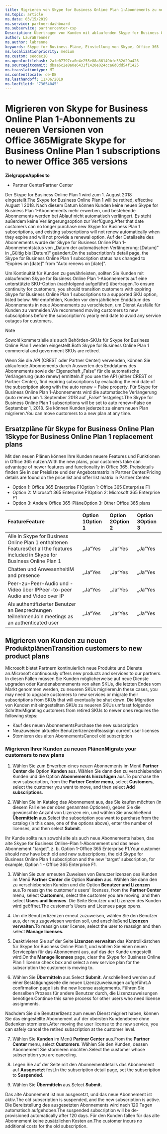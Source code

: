 ```yaml
---
title: Migrieren von Skype for Business Online Plan 1-Abonnements zu neueren Versionen von Office 365 | Partner Center
ms.topic: article
ms.date: 03/15/2019
ms.service: partner-dashboard
ms.subservice: partnercenter-csp
Description: Übertragen von Kunden mit ablaufenden Skype for Business Online Plan 1-Abonnements auf eine unterstützte SKU-Option. Wir empfehlen, Kunden vor dem jährlichen Enddatum des Abonnements in neue Abonnements zu verschieben.
author: LauraBrenner
ms.author: labrenne
keywords: Skype for Business-Pläne, Einstellung von Skype, Office 365
ms.localizationpriority: medium
ms.custom: seodec18
ms.openlocfilehash: 2afe07797ca0e4e255e88a86149bfe532d29a426
ms.sourcegitcommit: dbaa6c2e8a0e6431f1420e024cca6d0dd54f1425
ms.translationtype: MT
ms.contentlocale: de-DE
ms.lasthandoff: 11/06/2019
ms.locfileid: "73654045"
---
```

# <a name="migrate-skype-for-business-online-plan-1-subscriptions-to-newer-office-365-versions"></a><span data-ttu-id="68cc9-105">Migrieren von Skype for Business Online Plan 1-Abonnements zu neueren Versionen von Office 365</span><span class="sxs-lookup"><span data-stu-id="68cc9-105">Migrate Skype for Business Online Plan 1 subscriptions to newer Office 365 versions</span></span>

<span data-ttu-id="68cc9-106">**Zielgruppe**</span><span class="sxs-lookup"><span data-stu-id="68cc9-106">**Applies to**</span></span>

- <span data-ttu-id="68cc9-107">Partner Center</span><span class="sxs-lookup"><span data-stu-id="68cc9-107">Partner Center</span></span>

<span data-ttu-id="68cc9-108">Der Skype for Business Online Plan 1 wird zum 1. August 2018 eingestellt.</span><span class="sxs-lookup"><span data-stu-id="68cc9-108">The Skype for Business Online Plan 1 will be retired, effective August 1 2018.</span></span> <span data-ttu-id="68cc9-109">Nach diesem Datum können Kunden keine neuen Skype for Business Plan 1-Abonnements mehr erwerben, und bestehende Abonnements werden bei Ablauf nicht automatisch verlängert. Es steht außerdem keine Verlängerungsoption zur Verfügung.</span><span class="sxs-lookup"><span data-stu-id="68cc9-109">After that date customers can no longer purchase new Skype for Business Plan 1 subscriptions, and existing subscriptions will not renew automatically when they expire and will not provide a renewal option.</span></span> <span data-ttu-id="68cc9-110">Auf der Detailseite des Abonnements wurde der Skype for Business Online Plan 1-Abonnementstatus von „Datum der automatischen Verlängerung: [Datum]“ in „Gültig bis [Datum]“ geändert.</span><span class="sxs-lookup"><span data-stu-id="68cc9-110">On the subscription's detail page, the Skype for Business Online Plan 1 subscription status has changed to "Expires on [date]" from "Auto renews on [date]".</span></span>  

<span data-ttu-id="68cc9-111">Um Kontinuität für Kunden zu gewährleisten, sollten Sie Kunden mit ablaufenden Skype for Business Online Plan 1-Abonnements auf eine unterstützte SKU-Option (nachfolgend aufgeführt) übertragen.</span><span class="sxs-lookup"><span data-stu-id="68cc9-111">To ensure continuity for customers, you should transition customers with expiring Skype for Business Online Plan 1 subscriptions to a supported SKU option, listed below.</span></span> <span data-ttu-id="68cc9-112">Wir empfehlen, Kunden vor dem jährlichen Enddatum des Abonnements in neue Abonnements zu verschieben, um Dienst Ausfälle für Kunden zu vermeiden.</span><span class="sxs-lookup"><span data-stu-id="68cc9-112">We recommend moving customers to new subscriptions before the subscription's yearly end date to avoid any service outages for customers.</span></span> 

>[!NOTE]
><span data-ttu-id="68cc9-113">Sowohl kommerzielle als auch Behörden-SKUs für Skype for Business Online Plan 1 werden eingestellt.</span><span class="sxs-lookup"><span data-stu-id="68cc9-113">Both Skype for Business Online Plan 1 commercial and government SKUs are retired.</span></span>

<span data-ttu-id="68cc9-114">Wenn Sie die API (CREST oder Partner Center) verwenden, können Sie ablaufende Abonnements durch Auswerten des Enddatums des Abonnements sowie der Eigenschaft „False“ für die automatische Verlängerung (auto renew) ermitteln.</span><span class="sxs-lookup"><span data-stu-id="68cc9-114">If you use the API (either CREST or Partner Center), find expiring subscriptions by evaluating the end date of the subscription along with the auto renew = False property.</span></span> <span data-ttu-id="68cc9-115">Für Skype for Business Online Plan 1-Abonnements wird die automatische Verlängerung (auto renew) am 1. September 2018 auf „False“ festgelegt.</span><span class="sxs-lookup"><span data-stu-id="68cc9-115">The Skype for Business Online Plan 1 subscriptions will be set to auto renew=False on September 1, 2018.</span></span> <span data-ttu-id="68cc9-116">Sie können Kunden jederzeit zu einem neuen Plan migrieren.</span><span class="sxs-lookup"><span data-stu-id="68cc9-116">You can move customers to a new plan at any time.</span></span> 

## <a name="skype-for-business-online-plan-1-replacement-plans"></a><span data-ttu-id="68cc9-117">Ersatzpläne für Skype for Business Online Plan 1</span><span class="sxs-lookup"><span data-stu-id="68cc9-117">Skype for Business Online Plan 1 replacement plans</span></span>

<span data-ttu-id="68cc9-118">Mit den neuen Plänen können Ihre Kunden neuere Features und Funktionen in Office 365 nutzen.</span><span class="sxs-lookup"><span data-stu-id="68cc9-118">With the new plans, your customers take can advantage of newer features and functionality in Office 365.</span></span> <span data-ttu-id="68cc9-119">Preisdetails finden Sie in der Preisliste und der Angebotsmatrix in Partner Center.</span><span class="sxs-lookup"><span data-stu-id="68cc9-119">Pricing details are found on the price list and offer list matrix in Partner Center.</span></span> 

- <span data-ttu-id="68cc9-120">Option 1: Office 365 Enterprise F1</span><span class="sxs-lookup"><span data-stu-id="68cc9-120">Option 1: Office 365 Enterprise F1</span></span>
- <span data-ttu-id="68cc9-121">Option 2: Microsoft 365 Enterprise F1</span><span class="sxs-lookup"><span data-stu-id="68cc9-121">Option 2: Microsoft 365 Enterprise F1</span></span>
- <span data-ttu-id="68cc9-122">Option 3: Andere Office 365-Pläne</span><span class="sxs-lookup"><span data-stu-id="68cc9-122">Option 3: Other Office 365 plans</span></span>

|<span data-ttu-id="68cc9-123">**Feature**</span><span class="sxs-lookup"><span data-stu-id="68cc9-123">**Feature**</span></span>    |<span data-ttu-id="68cc9-124">**Option 1**</span><span class="sxs-lookup"><span data-stu-id="68cc9-124">**Option 1**</span></span>   |<span data-ttu-id="68cc9-125">**Option 2**</span><span class="sxs-lookup"><span data-stu-id="68cc9-125">**Option 2**</span></span>   |<span data-ttu-id="68cc9-126">**Option 3**</span><span class="sxs-lookup"><span data-stu-id="68cc9-126">**Option 3**</span></span>   |
|:-----------------|:-----------------|:-------------|:------------|
|<span data-ttu-id="68cc9-127">Alle in Skype for Business Online Plan 1 enthaltenen Features</span><span class="sxs-lookup"><span data-stu-id="68cc9-127">Get all the features included in Skype for Business Online Plan 1</span></span>|<span data-ttu-id="68cc9-128">„Ja“</span><span class="sxs-lookup"><span data-stu-id="68cc9-128">Yes</span></span>   |<span data-ttu-id="68cc9-129">„Ja“</span><span class="sxs-lookup"><span data-stu-id="68cc9-129">Yes</span></span>   |<span data-ttu-id="68cc9-130">„Ja“</span><span class="sxs-lookup"><span data-stu-id="68cc9-130">Yes</span></span>   |
|<span data-ttu-id="68cc9-131">Chatten und Anwesenheit</span><span class="sxs-lookup"><span data-stu-id="68cc9-131">IM and presence</span></span> |<span data-ttu-id="68cc9-132">„Ja“</span><span class="sxs-lookup"><span data-stu-id="68cc9-132">Yes</span></span>   |<span data-ttu-id="68cc9-133">„Ja“</span><span class="sxs-lookup"><span data-stu-id="68cc9-133">Yes</span></span>   |<span data-ttu-id="68cc9-134">„Ja“</span><span class="sxs-lookup"><span data-stu-id="68cc9-134">Yes</span></span>   |
|<span data-ttu-id="68cc9-135">Peer-zu-Peer-Audio und -Video über IP</span><span class="sxs-lookup"><span data-stu-id="68cc9-135">Peer-to-peer Audio and Video over IP</span></span>|<span data-ttu-id="68cc9-136">„Ja“</span><span class="sxs-lookup"><span data-stu-id="68cc9-136">Yes</span></span>   |<span data-ttu-id="68cc9-137">„Ja“</span><span class="sxs-lookup"><span data-stu-id="68cc9-137">Yes</span></span>   |<span data-ttu-id="68cc9-138">„Ja“</span><span class="sxs-lookup"><span data-stu-id="68cc9-138">Yes</span></span>   
|<span data-ttu-id="68cc9-139">Als authentifizierter Benutzer an Besprechungen teilnehmen</span><span class="sxs-lookup"><span data-stu-id="68cc9-139">Join meetings as an authenticated user</span></span>| <span data-ttu-id="68cc9-140">„Ja“</span><span class="sxs-lookup"><span data-stu-id="68cc9-140">Yes</span></span>   |<span data-ttu-id="68cc9-141">„Ja“</span><span class="sxs-lookup"><span data-stu-id="68cc9-141">Yes</span></span>   |<span data-ttu-id="68cc9-142">„Ja“</span><span class="sxs-lookup"><span data-stu-id="68cc9-142">Yes</span></span>   |

## <a name="transition-customers-to-new-product-plans"></a><span data-ttu-id="68cc9-143">Migrieren von Kunden zu neuen Produktplänen</span><span class="sxs-lookup"><span data-stu-id="68cc9-143">Transition customers to new product plans</span></span>

<span data-ttu-id="68cc9-144">Microsoft bietet Partnern kontinuierlich neue Produkte und Dienste an.</span><span class="sxs-lookup"><span data-stu-id="68cc9-144">Microsoft continuously offers new products and services to our partners.</span></span> <span data-ttu-id="68cc9-145">In diesen Fällen müssen Sie Kunden möglicherweise auf neue Dienste upgraden oder Kundenabonnements von alten SKUs, die letzten Endes vom Markt genommen werden, zu neueren SKUs migrieren.</span><span class="sxs-lookup"><span data-stu-id="68cc9-145">In these cases, you may need to upgrade customers to new services or migrate their subscriptions from SKUs that will eventually be shut down.</span></span> <span data-ttu-id="68cc9-146">Die Migration von Kunden mit eingestellten SKUs zu neueren SKUs umfasst folgende Schritte:</span><span class="sxs-lookup"><span data-stu-id="68cc9-146">Migrating customers from retired SKUs to newer ones requires the following steps:</span></span>

- <span data-ttu-id="68cc9-147">Kauf des neuen Abonnements</span><span class="sxs-lookup"><span data-stu-id="68cc9-147">Purchase the new subscription</span></span>
- <span data-ttu-id="68cc9-148">Neuzuweisen aktueller Benutzerlizenzen</span><span class="sxs-lookup"><span data-stu-id="68cc9-148">Reassign current user licenses</span></span>
- <span data-ttu-id="68cc9-149">Stornieren des alten Abonnements</span><span class="sxs-lookup"><span data-stu-id="68cc9-149">Cancel old subscription</span></span>

### <a name="migrate-your-customers-to-new-plans"></a><span data-ttu-id="68cc9-150">Migrieren Ihrer Kunden zu neuen Plänen</span><span class="sxs-lookup"><span data-stu-id="68cc9-150">Migrate your customers to new plans</span></span>

1. <span data-ttu-id="68cc9-151">Wählen Sie zum Erwerben eines neuen Abonnements im Menü **Partner Center** die Option **Kunden** aus. Wählen Sie dann den zu verschiebenden Kunden und die Option **Abonnements hinzufügen** aus.</span><span class="sxs-lookup"><span data-stu-id="68cc9-151">To purchase the new subscription, from the **Partner Center menu**, select **Customers**, select the customer you want to move, and then select **Add subscriptions**.</span></span>

2. <span data-ttu-id="68cc9-152">Wählen Sie im Katalog das Abonnement aus, das Sie kaufen möchten (in diesem Fall eine der oben genannten Optionen), geben Sie die gewünschte Anzahl von Lizenzen ein, und wählen Sie anschließend **Übermitteln** aus.</span><span class="sxs-lookup"><span data-stu-id="68cc9-152">Select the subscription you want to purchase from the catalog (in this case, one of the options above), enter the number of licenses, and then select **Submit**.</span></span> 

<span data-ttu-id="68cc9-153">Ihr Kunde sollte nun sowohl alte als auch neue Abonnements haben, das alte Skype for Business Online-Plan 1-Abonnement und das neue Abonnement "target", z. b. Option 1-Office 365 Enterprise F1.</span><span class="sxs-lookup"><span data-stu-id="68cc9-153">Your customer should now have both old and new subscriptions, the old Skype for Business Online Plan 1  subscription and the new 'target' subscription, for example, Option 1 - Office 365 Enterprise F1.</span></span>

3. <span data-ttu-id="68cc9-154">Wählen Sie zum erneuten Zuweisen von Benutzerlizenzen des Kunden im Menü **Partner Center** die Option **Kunden** aus. Wählen Sie dann den zu verschiebenden Kunden und die Option **Benutzer und Lizenzen** aus.</span><span class="sxs-lookup"><span data-stu-id="68cc9-154">To reassign the customer's users' licenses, from the **Partner Center** menu, select **Customers**, select the customer you are moving, and then select **Users and licenses**.</span></span> <span data-ttu-id="68cc9-155">Die Seite Benutzer und Lizenzen des Kunden wird geöffnet.</span><span class="sxs-lookup"><span data-stu-id="68cc9-155">The customer's Users and Licenses page opens.</span></span>

4. <span data-ttu-id="68cc9-156">Um die Benutzerlizenzen erneut zuzuweisen, wählen Sie den Benutzer aus, der neu zugewiesen werden soll, und anschließend **Lizenzen verwalten**.</span><span class="sxs-lookup"><span data-stu-id="68cc9-156">To reassign user license, select the user to reassign and then select **Manage licenses.**</span></span>

5. <span data-ttu-id="68cc9-157">Deaktivieren Sie auf der Seite **Lizenzen verwalten** das Kontrollkästchen für Skype for Business Online Plan 1, und wählen Sie einen neuen Serviceplan für das Abonnement aus, auf das der Kunde umgestellt wird.</span><span class="sxs-lookup"><span data-stu-id="68cc9-157">On the **Manage licenses** page, clear the Skype for Business Online Plan 1 license check box and select a new service plan for the subscription the customer is moving to.</span></span>

6. <span data-ttu-id="68cc9-158">Wählen Sie **Übermitteln** aus.</span><span class="sxs-lookup"><span data-stu-id="68cc9-158">Select **Submit**.</span></span> <span data-ttu-id="68cc9-159">Anschließend werden auf einer Bestätigungsseite die neuen Lizenzzuweisungen aufgeführt.</span><span class="sxs-lookup"><span data-stu-id="68cc9-159">A confirmation page lists the new license assignments.</span></span> <span data-ttu-id="68cc9-160">Führen Sie denselben Prozess für andere Benutzer durch, die Lizenzzuweisungen benötigen.</span><span class="sxs-lookup"><span data-stu-id="68cc9-160">Continue this same process for other users who need license assignments.</span></span>

<span data-ttu-id="68cc9-161">Nachdem Sie die Benutzerlizenz zum neuen Dienst migriert haben, können Sie das eingestellte Abonnement auf der obersten Kundenebene ohne Bedenken stornieren.</span><span class="sxs-lookup"><span data-stu-id="68cc9-161">After moving the user license to the new service, you can safely cancel the retired subscription at the customer level.</span></span>

7. <span data-ttu-id="68cc9-162">Wählen Sie **Kunden** im Menü **Partner Center** aus.</span><span class="sxs-lookup"><span data-stu-id="68cc9-162">From the **Partner Center** menu, select **Customers**.</span></span> <span data-ttu-id="68cc9-163">Wählen Sie den Kunden, dessen Abonnement Sie stornieren möchten.</span><span class="sxs-lookup"><span data-stu-id="68cc9-163">Select the customer whose subscription you are canceling.</span></span>

8. <span data-ttu-id="68cc9-164">Legen Sie auf der Seite mit den Abonnementdetails das Abonnement auf **Ausgesetzt** fest.</span><span class="sxs-lookup"><span data-stu-id="68cc9-164">In the subscription detail page, set the subscription to **Suspended**.</span></span>

9. <span data-ttu-id="68cc9-165">Wählen Sie **Übermitteln** aus.</span><span class="sxs-lookup"><span data-stu-id="68cc9-165">Select **Submit.**</span></span>

<span data-ttu-id="68cc9-166">Das alte Abonnement ist nun ausgesetzt, und das neue Abonnement ist aktiv.</span><span class="sxs-lookup"><span data-stu-id="68cc9-166">The old subscription is suspended, and the new subscription is active.</span></span> <span data-ttu-id="68cc9-167">Die Bereitstellung des ausgesetzten Abonnements wird nach 120 Tagen automatisch aufgehoben.</span><span class="sxs-lookup"><span data-stu-id="68cc9-167">The suspended subscription will be de-provisioned automatically after 120 days.</span></span> <span data-ttu-id="68cc9-168">Für den Kunden fallen für das alte Abonnement keine zusätzlichen Kosten an.</span><span class="sxs-lookup"><span data-stu-id="68cc9-168">The customer incurs no additional costs for the old subscription.</span></span>

